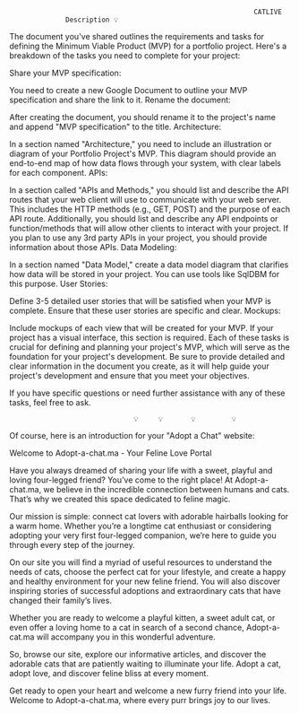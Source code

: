                                                                  CATLIVE
                  Description 💡
The document you've shared outlines the requirements and tasks for defining the Minimum Viable Product (MVP) for a portfolio project. Here's a breakdown of the tasks you need to complete for your project:

Share your MVP specification:

You need to create a new Google Document to outline your MVP specification and share the link to it.
Rename the document:

After creating the document, you should rename it to the project's name and append "MVP specification" to the title.
Architecture:

In a section named "Architecture," you need to include an illustration or diagram of your Portfolio Project's MVP. This diagram should provide an end-to-end map of how data flows through your system, with clear labels for each component.
APIs:

In a section called "APIs and Methods," you should list and describe the API routes that your web client will use to communicate with your web server. This includes the HTTP methods (e.g., GET, POST) and the purpose of each API route.
Additionally, you should list and describe any API endpoints or function/methods that will allow other clients to interact with your project.
If you plan to use any 3rd party APIs in your project, you should provide information about those APIs.
Data Modeling:

In a section named "Data Model," create a data model diagram that clarifies how data will be stored in your project. You can use tools like SqlDBM for this purpose.
User Stories:

Define 3-5 detailed user stories that will be satisfied when your MVP is complete. Ensure that these user stories are specific and clear.
Mockups:

Include mockups of each view that will be created for your MVP. If your project has a visual interface, this section is required.
Each of these tasks is crucial for defining and planning your project's MVP, which will serve as the foundation for your project's development. Be sure to provide detailed and clear information in the document you create, as it will help guide your project's development and ensure that you meet your objectives.

If you have specific questions or need further assistance with any of these tasks, feel free to ask.
                                                          
                                   💡     💡       💡         💡 

Of course, here is an introduction for your "Adopt a Chat" website:

Welcome to Adopt-a-chat.ma - Your Feline Love Portal

Have you always dreamed of sharing your life with a sweet, playful and loving four-legged friend? You’ve come to the right place! At Adopt-a-chat.ma, we believe in the incredible connection between humans and cats. That’s why we created this space dedicated to feline magic.

Our mission is simple: connect cat lovers with adorable hairballs looking for a warm home. Whether you’re a longtime cat enthusiast or considering adopting your very first four-legged companion, we’re here to guide you through every step of the journey.

On our site you will find a myriad of useful resources to understand the needs of cats, choose the perfect cat for your lifestyle, and create a happy and healthy environment for your new feline friend. You will also discover inspiring stories of successful adoptions and extraordinary cats that have changed their family’s lives.

Whether you are ready to welcome a playful kitten, a sweet adult cat, or even offer a loving home to a cat in search of a second chance, Adopt-a-cat.ma will accompany you in this wonderful adventure.

So, browse our site, explore our informative articles, and discover the adorable cats that are patiently waiting to illuminate your life. Adopt a cat, adopt love, and discover feline bliss at every moment.

Get ready to open your heart and welcome a new furry friend into your life. Welcome to Adopt-a-chat.ma, where every purr brings joy to our lives.

